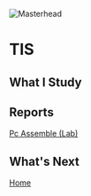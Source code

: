 ![Masterhead]([https://previews.123rf.com/images/karpenkoilia/karpenkoilia1806/karpenkoilia180600011/102988806-vector-line-web-concept-for-programming-linear-web-banner-for-coding.jpg](https://t3.ftcdn.net/jpg/02/96/61/94/360_F_296619471_iEGweTy9VsokHtbCJsVmyez0d2rocmmA.jpg))
# TIS
<h2>What I Study</h2>

<h2>Reports</h2>

<a href="https://github.com/chuahhw/pcassemble">Pc Assemble (Lab)</a>

<h2>What's Next</h2>
<a href="https://github.com/chuahhw">Home</a>
